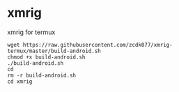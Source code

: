 # xmrig
xmrig for termux

```
wget https://raw.githubusercontent.com/zcdk077/xmrig-termux/master/build-android.sh
chmod +x build-android.sh
./build-android.sh
cd
rm -r build-android.sh
cd xmrig
```
